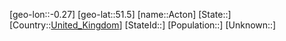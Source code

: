 ﻿---
location: [51.5,-0.27]
type: City
tags:
- geo/City


SpocWebEntityId: 28664
isDeleted: false
confidential: public

---
[geo-lon::-0.27]
[geo-lat::51.5]
[name::Acton]
[State::]
[Country::[United_Kingdom](geo/Continent/Europe/United_Kingdom.md)]
[StateId::]
[Population::]
[Unknown::]

